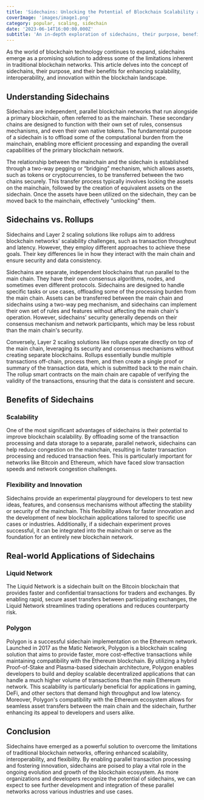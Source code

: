 ```yaml
---
title: 'Sidechains: Unlocking the Potential of Blockchain Scalability and Interoperability'
coverImage: 'images/image1.png'
category: popular, scaling, sidechain
date: '2023-06-14T16:00:00.000Z'
subtitle: 'An in-depth exploration of sidechains, their purpose, benefits, and real-world applications in the ever-evolving blockchain ecosystem.'
---
```


As the world of blockchain technology continues to expand, sidechains emerge as a promising solution to address some of the limitations inherent in traditional blockchain networks. This article delves into the concept of sidechains, their purpose, and their benefits for enhancing scalability, interoperability, and innovation within the blockchain landscape.


## Understanding Sidechains

Sidechains are independent, parallel blockchain networks that run alongside a primary blockchain, often referred to as the mainchain. These secondary chains are designed to function with their own set of rules, consensus mechanisms, and even their own native tokens. The fundamental purpose of a sidechain is to offload some of the computational burden from the mainchain, enabling more efficient processing and expanding the overall capabilities of the primary blockchain network.

The relationship between the mainchain and the sidechain is established through a two-way pegging or “bridging” mechanism, which allows assets, such as tokens or cryptocurrencies, to be transferred between the two chains securely. This transfer process typically involves locking the assets on the mainchain, followed by the creation of equivalent assets on the sidechain. Once the assets have been utilized on the sidechain, they can be moved back to the mainchain, effectively "unlocking" them.


## Sidechains vs. Rollups

Sidechains and Layer 2 scaling solutions like rollups aim to address blockchain networks' scalability challenges, such as transaction throughput and latency. However, they employ different approaches to achieve these goals. Their key differences lie in how they interact with the main chain and ensure security and data consistency.

Sidechains are separate, independent blockchains that run parallel to the main chain. They have their own consensus algorithms, nodes, and sometimes even different protocols. Sidechains are designed to handle specific tasks or use cases, offloading some of the processing burden from the main chain. Assets can be transferred between the main chain and sidechains using a two-way peg mechanism, and sidechains can implement their own set of rules and features without affecting the main chain's operation. However, sidechains' security generally depends on their consensus mechanism and network participants, which may be less robust than the main chain's security.

Conversely, Layer 2 scaling solutions like rollups operate directly on top of the main chain, leveraging its security and consensus mechanisms without creating separate blockchains. Rollups essentially bundle multiple transactions off-chain, process them, and then create a single proof or summary of the transaction data, which is submitted back to the main chain. The rollup smart contracts on the main chain are capable of verifying the validity of the transactions, ensuring that the data is consistent and secure.


## Benefits of Sidechains


### Scalability

One of the most significant advantages of sidechains is their potential to improve blockchain scalability. By offloading some of the transaction processing and data storage to a separate, parallel network, sidechains can help reduce congestion on the mainchain, resulting in faster transaction processing and reduced transaction fees. This is particularly important for networks like Bitcoin and Ethereum, which have faced slow transaction speeds and network congestion challenges.


### Flexibility and Innovation

Sidechains provide an experimental playground for developers to test new ideas, features, and consensus mechanisms without affecting the stability or security of the mainchain. This flexibility allows for faster innovation and the development of new blockchain applications tailored to specific use cases or industries. Additionally, if a sidechain experiment proves successful, it can be integrated into the mainchain or serve as the foundation for an entirely new blockchain network.


## Real-world Applications of Sidechains


### Liquid Network

The Liquid Network is a sidechain built on the Bitcoin blockchain that provides faster and confidential transactions for traders and exchanges. By enabling rapid, secure asset transfers between participating exchanges, the Liquid Network streamlines trading operations and reduces counterparty risk.


### Polygon

Polygon is a successful sidechain implementation on the Ethereum network. Launched in 2017 as the Matic Network, Polygon is a blockchain scaling solution that aims to provide faster, more cost-effective transactions while maintaining compatibility with the Ethereum blockchain. By utilizing a hybrid Proof-of-Stake and Plasma-based sidechain architecture, Polygon enables developers to build and deploy scalable decentralized applications that can handle a much higher volume of transactions than the main Ethereum network. This scalability is particularly beneficial for applications in gaming, DeFi, and other sectors that demand high throughput and low latency. Moreover, Polygon's compatibility with the Ethereum ecosystem allows for seamless asset transfers between the main chain and the sidechain, further enhancing its appeal to developers and users alike.


## Conclusion

Sidechains have emerged as a powerful solution to overcome the limitations of traditional blockchain networks, offering enhanced scalability, interoperability, and flexibility. By enabling parallel transaction processing and fostering innovation, sidechains are poised to play a vital role in the ongoing evolution and growth of the blockchain ecosystem. As more organizations and developers recognize the potential of sidechains, we can expect to see further development and integration of these parallel networks across various industries and use cases.
